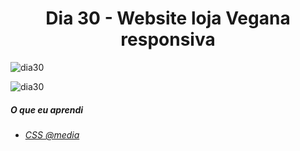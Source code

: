 <h1 align= "center">
 <a> Dia 30 - Website loja Vegana responsiva </a>
</h1>

![dia30](https://user-images.githubusercontent.com/64365302/112205996-2f7e0080-8bf4-11eb-8ef4-c84d84090593.jpg)

![dia30](https://user-images.githubusercontent.com/64365302/112206022-373da500-8bf4-11eb-86ad-a2d400479a20.png)

 ##### O que eu aprendi
* *[CSS @media ](https://www.w3schools.com/css/css3_mediaqueries_ex.asp)*









